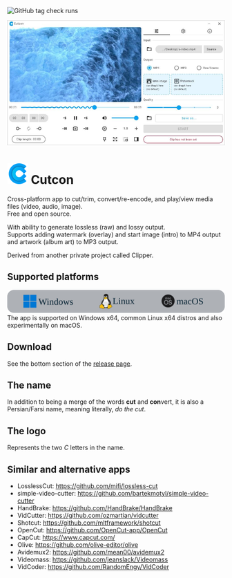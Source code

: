 ![GitHub tag check runs](https://img.shields.io/github/check-runs/mahozad/cutcon/prod?label=tests)

<div align="center">
  <picture>
    <source media="(prefers-color-scheme: dark)" srcset="raw/demo-dark.jpg">
    <source media="(prefers-color-scheme: light)" srcset="raw/demo-light.jpg">
    <img alt="Cutcon demo screenshot" src="raw/demo-light.jpg">
  </picture>
</div>

# <img src="raw/logo.svg" alt="Logo"> Cutcon
Cross-platform app to cut/trim, convert/re-encode, and play/view media files (video, audio, image).  
Free and open source.

With ability to generate lossless (raw) and lossy output.  
Supports adding watermark (overlay) and start image (intro) to MP4 output and artwork (album art) to MP3 output.

Derived from another private project called Clipper.

## Supported platforms
<img width="1000px" alt="Supported operating systems" src="raw/supported-oses.svg" />
The app is supported on Windows x64, common Linux x64 distros and also experimentally on macOS.

## Download
See the bottom section of the [release page](https://github.com/mahozad/cutcon/releases).

## The name
In addition to being a merge of the words **cut** and **con**vert,
it is also a Persian/Farsi name, meaning literally, *do the cut*.

## The logo
Represents the two *C* letters in the name.

## Similar and alternative apps
  - LosslessCut: https://github.com/mifi/lossless-cut
  - simple-video-cutter: https://github.com/bartekmotyl/simple-video-cutter
  - HandBrake: https://github.com/HandBrake/HandBrake
  - VidCutter: https://github.com/ozmartian/vidcutter
  - Shotcut: https://github.com/mltframework/shotcut
  - OpenCut: https://github.com/OpenCut-app/OpenCut
  - CapCut: https://www.capcut.com/
  - Olive: https://github.com/olive-editor/olive
  - Avidemux2: https://github.com/mean00/avidemux2
  - Videomass: https://github.com/jeanslack/Videomass
  - VidCoder: https://github.com/RandomEngy/VidCoder
